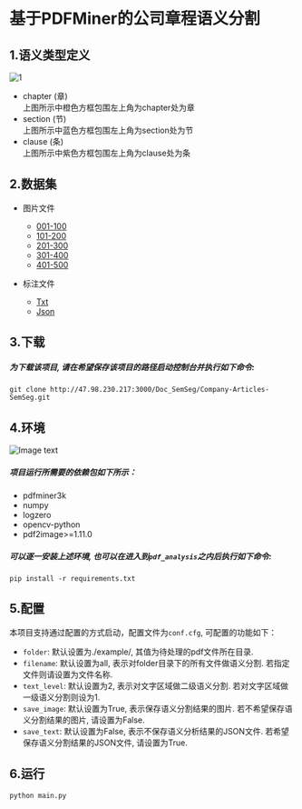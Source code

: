 # 基于PDFMiner的公司章程语义分割
## 1.语义类型定义
![1](http://m.qpic.cn/psc?/fef49446-40e0-48c4-adcc-654c5015022c/90yfO.8bOadXEE4MiHsPn4iWjOvXq2aa8yYaq0okLZ7GbbaKV660n*vh7jJIIhVPItINxfkMA6MYFkk5ZbX5fA!!/b&bo=JgLWAgAAAAADB9I!&rf=viewer_4)
- chapter (章)  
上图所示中橙色方框包围左上角为chapter处为章
- section (节)  
上图所示中蓝色方框包围左上角为section处为节
- clause (条)  
上图所示中紫色方框包围左上角为clause处为条

## 2.数据集
- 图片文件
  * [001-100](https://bhpan.buaa.edu.cn:443/link/4399929A767FFDB1050AF5B5BA055073)
  * [101-200](https://bhpan.buaa.edu.cn:443/link/9F28152E98CF60E531195B8E6640EF2C)
  * [201-300](https://bhpan.buaa.edu.cn:443/link/877D5DAC0B19BFAE6AFFA97D92B14477)
  * [301-400](https://bhpan.buaa.edu.cn:443/link/E142647428D4D3E18544D865B944A87F)
  * [401-500](https://bhpan.buaa.edu.cn:443/link/D6D4B32C95E41C2D374981A2C43B7827)
  
- 标注文件
  * [Txt](https://bhpan.buaa.edu.cn:443/link/0E4FDB66D538F60A891E51CBB94F09A7)
  * [Json](https://bhpan.buaa.edu.cn:443/link/B1934FD5815D3F3F89323239CEBC73B3)

## 3.下载
#####   为下载该项目, 请在希望保存该项目的路径启动控制台并执行如下命令:
```
git clone http://47.98.230.217:3000/Doc_SemSeg/Company-Articles-SemSeg.git
```

## 4.环境
![Image text](https://img.shields.io/badge/Python-3.6-green?style=flat)
#####   项目运行所需要的依赖包如下所示：
 - pdfminer3k
 - numpy
 - logzero
 - opencv-python
 - pdf2image>=1.11.0
 
#####   可以逐一安装上述环境, 也可以在进入到`pdf_analysis`之内后执行如下命令: 
```
pip install -r requirements.txt
```

## 5.配置
本项目支持通过配置的方式启动，配置文件为`conf.cfg`, 可配置的功能如下：
 - `folder`: 默认设置为./example/, 其值为待处理的pdf文件所在目录.
 - `filename`: 默认设置为all, 表示对folder目录下的所有文件做语义分割. 若指定文件则请设置为文件名称.
 - `text_level`: 默认设置为2, 表示对文字区域做二级语义分割. 若对文字区域做一级语义分割则设为1.
 - `save_image`: 默认设置为True, 表示保存语义分割结果的图片. 若不希望保存语义分割结果的图片, 请设置为False.
 - `save_text`: 默认设置为False, 表示不保存语义分析结果的JSON文件. 若希望保存语义分割结果的JSON文件, 请设置为True.

## 6.运行
```python
python main.py
```

